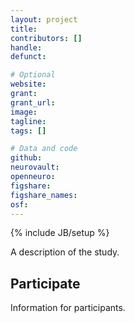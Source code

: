 ```yaml
---
layout: project
title:
contributors: []
handle:
defunct:

# Optional
website:
grant:
grant_url:
image:
tagline:
tags: []

# Data and code
github:
neurovault:
openneuro:
figshare:
figshare_names:
osf:
---
```

{% include JB/setup %}

A description of the study.

## Participate

Information for participants.
